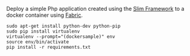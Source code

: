 Deploy a simple Php application created using the [Slim Framework](http://www.slimframework.com/)
to a docker container using [Fabric](http://www.fabfile.org/).
```
sudo apt-get install python-dev python-pip
sudo pip install virtualenv
virtualenv --prompt="(dockersample)" env
source env/bin/activate
pip install -r requirements.txt
```